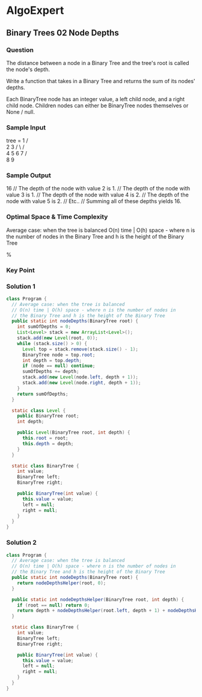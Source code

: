 # AlgoExpert

## Binary Trees 02 Node Depths

### Question

The distance between a node in a Binary Tree and the tree's root is called the node's depth.

Write a function that takes in a Binary Tree and returns the sum of its nodes' depths.

Each BinaryTree node has an integer value, a left child node, and a right child node. Children nodes can either be BinaryTree nodes themselves or None / null.

### Sample Input

tree =    1
       /     \
      2       3
    /   \   /   \
   4     5 6     7
 /   \
8     9

### Sample Output

16
// The depth of the node with value 2 is 1.
// The depth of the node with value 3 is 1.
// The depth of the node with value 4 is 2.
// The depth of the node with value 5 is 2.
// Etc..
// Summing all of these depths yields 16.

### Optimal Space & Time Complexity

Average case: when the tree is balanced O(n) time | O(h) space - where n is the number of nodes in the Binary Tree and h is the height of the Binary Tree

%

### Key Point

### Solution 1

```java
class Program {
  // Average case: when the tree is balanced
  // O(n) time | O(h) space - where n is the number of nodes in
  // the Binary Tree and h is the height of the Binary Tree
  public static int nodeDepths(BinaryTree root) {
    int sumOfDepths = 0;
    List<Level> stack = new ArrayList<Level>();
    stack.add(new Level(root, 0));
    while (stack.size() > 0) {
      Level top = stack.remove(stack.size() - 1);
      BinaryTree node = top.root;
      int depth = top.depth;
      if (node == null) continue;
      sumOfDepths += depth;
      stack.add(new Level(node.left, depth + 1));
      stack.add(new Level(node.right, depth + 1));
    }
    return sumOfDepths;
  }

  static class Level {
    public BinaryTree root;
    int depth;

    public Level(BinaryTree root, int depth) {
      this.root = root;
      this.depth = depth;
    }
  }

  static class BinaryTree {
    int value;
    BinaryTree left;
    BinaryTree right;

    public BinaryTree(int value) {
      this.value = value;
      left = null;
      right = null;
    }
  }
}

```

### Solution 2

```java
class Program {
  // Average case: when the tree is balanced
  // O(n) time | O(h) space - where n is the number of nodes in
  // the Binary Tree and h is the height of the Binary Tree
  public static int nodeDepths(BinaryTree root) {
    return nodeDepthsHelper(root, 0);
  }

  public static int nodeDepthsHelper(BinaryTree root, int depth) {
    if (root == null) return 0;
    return depth + nodeDepthsHelper(root.left, depth + 1) + nodeDepthsHelper(root.right, depth + 1);
  }

  static class BinaryTree {
    int value;
    BinaryTree left;
    BinaryTree right;

    public BinaryTree(int value) {
      this.value = value;
      left = null;
      right = null;
    }
  }
}

```
